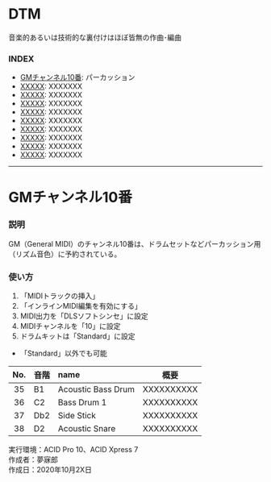 # DTM
音楽的あるいは技術的な裏付けはほぼ皆無の作曲･編曲




### <b>INDEX</b>
* [GMチャンネル10番](#GMChannel10): パーカッション
* [XXXXX](#XXXXX): XXXXXXX
* [XXXXX](#XXXXX): XXXXXXX
* [XXXXX](#XXXXX): XXXXXXX
* [XXXXX](#XXXXX): XXXXXXX
* [XXXXX](#XXXXX): XXXXXXX
* [XXXXX](#XXXXX): XXXXXXX
* [XXXXX](#XXXXX): XXXXXXX
* [XXXXX](#XXXXX): XXXXXXX
* [XXXXX](#XXXXX): XXXXXXX

***

<a name="GMChannel10"></a>
# GMチャンネル10番

### 説明
GM（General MIDI）のチャンネル10番は、ドラムセットなどパーカッション用（リズム音色）に予約されている。

### 使い方
1. 「MIDIトラックの挿入」
1. 「インラインMIDI編集を有効にする」
1. MIDI出力を「DLSソフトシンセ」に設定
1. MIDIチャンネルを「10」に設定
1. ドラムキットは「Standard」に設定
* 「Standard」以外でも可能

|No.|音階|name|概要|
|:--:|:--|:--|:--:|
|35|B1|Acoustic Bass Drum|XXXXXXXXXX|
|36|C2|Bass Drum 1|XXXXXXXXXX|
|37|Db2|Side Stick|XXXXXXXXXX|
|38|D2|Acoustic Snare|XXXXXXXXXX|

実行環境：ACID Pro 10、ACID Xpress 7   
作成者：夢寐郎  
作成日：2020年10月2X日  